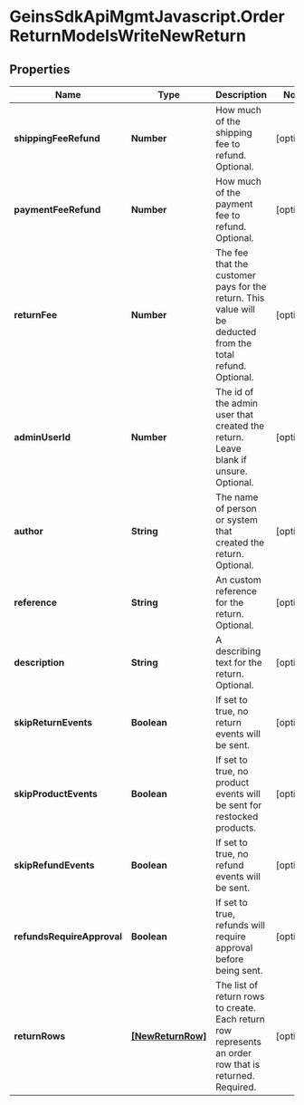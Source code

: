 # GeinsSdkApiMgmtJavascript.OrderReturnModelsWriteNewReturn

## Properties

Name | Type | Description | Notes
------------ | ------------- | ------------- | -------------
**shippingFeeRefund** | **Number** | How much of the shipping fee to refund.   Optional. | [optional] 
**paymentFeeRefund** | **Number** | How much of the payment fee to refund.   Optional. | [optional] 
**returnFee** | **Number** | The fee that the customer pays for the return. This value will be deducted from the total refund.  Optional. | [optional] 
**adminUserId** | **Number** | The id of the admin user that created the return. Leave blank if unsure.   Optional. | [optional] 
**author** | **String** | The name of person or system that created the return.   Optional. | [optional] 
**reference** | **String** | An custom reference for the return.   Optional. | [optional] 
**description** | **String** | A describing text for the return.   Optional. | [optional] 
**skipReturnEvents** | **Boolean** | If set to true, no return events will be sent. | [optional] 
**skipProductEvents** | **Boolean** | If set to true, no product events will be sent for restocked products. | [optional] 
**skipRefundEvents** | **Boolean** | If set to true, no refund events will be sent. | [optional] 
**refundsRequireApproval** | **Boolean** | If set to true, refunds will require approval before being sent. | [optional] 
**returnRows** | [**[NewReturnRow]**](NewReturnRow.md) | The list of return rows to create. Each return row represents an order row that is returned.  Required. | [optional] 


